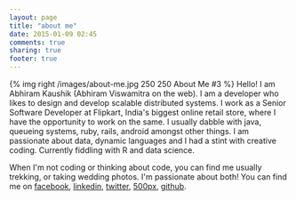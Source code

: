 ```yaml
---
layout: page
title: "about me"
date: 2015-01-09 02:45
comments: true
sharing: true
footer: true
---
```

{% img right /images/about-me.jpg 250 250 About Me #3 %}
Hello! I am Abhiram Kaushik (Abhiram Viswamitra on the web). I am a developer who likes to design and develop scalable distributed systems. I work as a Senior Software Developer at Flipkart, India's biggest online retail store, where I have the opportunity to work on the same. I usually dabble with java, queueing systems, ruby, rails, android amongst other things. I am passionate about data, dynamic languages and I had a stint with creative coding. Currently fiddling with R and data science.

When I'm not coding or thinking about code, you can find me usually trekking, or taking wedding photos. I'm passionate about both! You can find me on [facebook](https://www.facebook.com/abhiram.viswamitra/), [linkedin](https://www.linkedin.com/pub/abhiram-kaushik/23/6b4/77a/), [twitter](https://twitter.com/viswamitra_/), [500px](https://500px.com/AbhiramViswamitra/), [github](http://github.com/viswamitra/).
